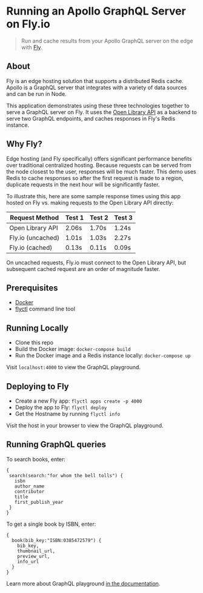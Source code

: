 # Running an Apollo GraphQL Server on Fly.io

> Run and cache results from your Apollo GraphQL server on the edge with [Fly](https://fly.io/).

## About

Fly is an edge hosting solution that supports a distributed Redis cache. Apollo is a GraphQL server that
integrates with a variety of data sources and can be run in Node.

This application demonstrates using these three technologies together to serve a GraphQL server on Fly. It
uses the [Open Library API](https://openlibrary.org/developers/api) as a backend to serve two GraphQL endpoints, and
caches responses in Fly's Redis instance.

## Why Fly?

Edge hosting (and Fly specifically) offers significant performance benefits over traditional centralized hosting.
Because requests can be served from the node closest to the user, responses will be much faster. This demo uses 
Redis to cache responses so after the first request is made to a region, duplicate requests in the next hour 
will be significantly faster.

To illustrate this, here are some sample response times using this app hosted on Fly vs. making requests to the 
Open Library API directly:

| Request Method    | Test 1 | Test 2 | Test 3 |
|-------------------|--------|--------|--------|
| Open Library API  | 2.06s  | 1.70s  | 1.24s  |
| Fly.io (uncached) | 1.01s  | 1.03s  | 2.27s  |
| Fly.io (cached)   | 0.13s  | 0.11s  | 0.09s  |

On uncached requests, Fly.io must connect to the Open Library API, but subsequent cached request are an order of 
magnitude faster.

## Prerequisites

- [Docker](https://www.docker.com/get-started)
- [flyctl](https://fly.io/docs/getting-started/installing-flyctl/) command line tool

## Running Locally

- Clone this repo
- Build the Docker image: `docker-compose build`
- Run the Docker image and a Redis instance locally: `docker-compose up`

Visit `localhost:4000` to view the GraphQL playground. 

## Deploying to Fly

- Create a new Fly app: `flyctl apps create -p 4000`
- Deploy the app to Fly: `flyctl deploy`
- Get the Hostname by running `flyctl info`

Visit the host in your browser to view the GraphQL playground.

## Running GraphQL queries

To search books, enter:

```
{
 search(search:"for whom the bell tolls") {
   isbn
   author_name
   contributor
   title
   first_publish_year
 }
}
```

To get a single book by ISBN, enter:

```
{
  book(bib_key:"ISBN:0385472579") {
    bib_key,
    thumbnail_url,
    preview_url,
    info_url
  }
}
```

Learn more about GraphQL playground [in the documentation](https://www.apollographql.com/docs/apollo-server/testing/graphql-playground/).
